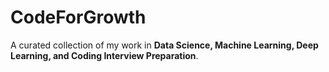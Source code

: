 # CodeForGrowth

A curated collection of my work in **Data Science, Machine Learning, Deep Learning, and Coding Interview Preparation**.
